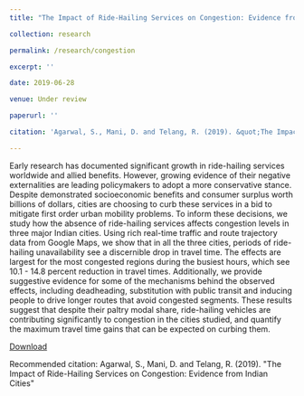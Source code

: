 ```yaml
---
title: "The Impact of Ride-Hailing Services on Congestion: Evidence from Indian Cities"

collection: research

permalink: /research/congestion

excerpt: ''

date: 2019-06-28

venue: Under review

paperurl: ''

citation: 'Agarwal, S., Mani, D. and Telang, R. (2019). &quot;The Impact of Ride-Hailing Services on Congestion: Evidence from Indian Cities.&quot;'

---
```


Early research has documented significant growth in ride-hailing services worldwide and allied benefits. However, growing evidence of their negative externalities are leading policymakers to adopt a more conservative stance. Despite demonstrated socioeconomic benefits and consumer surplus worth billions of dollars, cities are choosing to curb these services in a bid to mitigate first order urban mobility problems. To inform these decisions, we study how the absence of ride-hailing services affects congestion levels in three major Indian cities. Using rich real-time traffic and route trajectory data from Google Maps, we show that in all the three cities, periods of ride-hailing unavailability see a discernible drop in travel time. The effects are largest for the most congested regions during the busiest hours, which see 10.1 - 14.8 percent reduction in travel times. Additionally, we provide suggestive evidence for some of the mechanisms behind the observed effects, including deadheading, substitution with public transit and inducing people to drive longer routes that avoid congested segments. These results suggest that despite their paltry modal share, ride-hailing vehicles are contributing significantly to congestion in the cities studied, and quantify the maximum travel time gains that can be expected on curbing them.

[Download](https://privpapers.ssrn.com/sol3/papers.cfm?abstract_id=3410623)

Recommended citation: Agarwal, S., Mani, D. and Telang, R. (2019). "The Impact of Ride-Hailing Services on Congestion: Evidence from Indian Cities"

